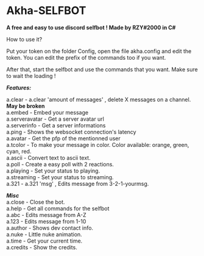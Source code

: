 # Akha-SELFBOT
**A free and easy to use discord selfbot ! Made by RZY#2000 in C#**

How to use it?

Put your token on the folder Config, open the file akha.config and edit the token.
You can edit the prefix of the commands too if you want.

After that, start the selfbot and use the commands that you want. Make sure to wait the loading !


***Features:***

a.clear - a.clear 'amount of messages' , delete X messages on a channel. **May be broken**                                                 
a.embed             - Embed your message                                                                                                                           
a.serveravatar      - Get a server avatar url                                                                                                    
a.serverinfo        - Get a server informations                                                                                                    
a.ping              - Shows the websocket connection's latency                                                                                                    
a.avatar            - Get the pfp of the mentionned user                                                                                                    
a.tcolor            - To make your message in color. Color available: orange, green, cyan, red.                                                  
a.ascii             - Convert text to ascii text.                                                                                                    
a.poll              - Create a easy poll with 2 reactions.                                                                                                    
a.playing           - Set your status to playing.                                                                                                    
a.streaming         - Set your status to streaming.                                                                                                    
a.321               - a.321 'msg' , Edits message from 3-2-1-yourmsg.                                                                                                                                                                                                                                                                                                                                                              

***Misc***                                                                                                                                                      
a.close             - Close the bot.                                                                                                    
a.help              - Get all commands for the selfbot                                                                                                    
a.abc               - Edits message from A-Z                                                                                                    
a.123               - Edits message from 1-10                                                                                                    
a.author            - Shows dev contact info.                                                                                                    
a.nuke              - Little nuke animation.                                                                                                    
a.time              - Get your current time.                                                                                                    
a.credits           - Show the credits.
